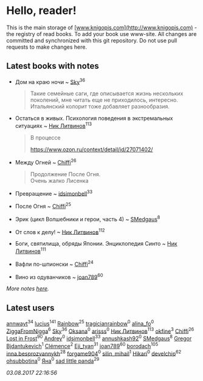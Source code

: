 # Hello, reader!
This is the main storage of [www.knigopis.com](http://www.knigopis.com) - the registry of read books.
To add your book use www-site. All changes are committed and synchronized with this git repository.
Do not use pull requests to make changes here.


## Latest books with notes
* Дом на краю ночи ~ [Sky](users/118/118049897850017649660-google)<sup>36</sup>
    > Такие семейные саги, где описывается жизнь нескольких поколений, мне читать еще не приходилось, интересно. Итальянский колорит тоже добавляет разнообразия.

* Остаться в живых. Психология поведения в экстремальных ситуациях ~ [Ник Литвинов](users/241/241974816-vkontakte)<sup>113</sup>
    > В процессе
    > 
    > https://www.ozon.ru/context/detail/id/27071402/

* Между Огней ~ [Chiffi](users/105/105831994080785626680-google)<sup>26</sup>
    > Продолжение После Огня.  
    > Очень жалко Лисенка

* Превращение ~ [idsimonbell](users/380/380554090-vkontakte)<sup>33</sup>

* После Огня ~ [Chiffi](users/105/105831994080785626680-google)<sup>25</sup>

* Эрик (цикл Волшебники и герои, часть 4) ~ [SMedgaus](users/162/162444669-vkontakte)<sup>8</sup>

* От слов к делу! ~ [Ник Литвинов](users/241/241974816-vkontakte)<sup>112</sup>

* Боги, святилища, обряды Японии. Энциклопедия Синто ~ [Ник Литвинов](users/241/241974816-vkontakte)<sup>111</sup>

* Вафли по-шпионски ~ [Chiffi](users/105/105831994080785626680-google)<sup>24</sup>

* Вино из одуванчиков ~ [joan789](users/240/2401650-vkontakte)<sup>60</sup>


_More notes [here](latest_books_with_notes.md)._


## Latest users
[annwayt](users/319/31966279-vkontakte)<sup>34</sup> 
[lucius](users/838/83820536-yandex)<sup>141</sup> 
[Rainbow](users/109/109787328219839805802-google)<sup>25</sup> 
[tragicianrainbow](users/197/197276378-vkontakte)<sup>0</sup> 
[alina_fo](users/153/153694786-vkontakte)<sup>0</sup> 
[ZiggaFromNigga](users/114/114398174831177070999-google)<sup>6</sup> 
[Sky](users/118/118049897850017649660-google)<sup>36</sup> 
[Oksana](users/100/100001603844736-facebook)<sup>0</sup> 
[arisss](users/839/8399226-vkontakte)<sup>0</sup> 
[Ник Литвинов](users/241/241974816-vkontakte)<sup>113</sup> 
[okfine](users/209/209723-vkontakte)<sup>3</sup> 
[Chiffi](users/105/105831994080785626680-google)<sup>26</sup> 
[Lost in Frost](users/103/103293621948650602575-google)<sup>90</sup> 
[Andrey](users/482/4823577-vkontakte)<sup>0</sup> 
[idsimonbell](users/380/380554090-vkontakte)<sup>33</sup> 
[annushkash92](users/159/159468103-vkontakte)<sup>0</sup> 
[SMedgaus](users/162/162444669-vkontakte)<sup>8</sup> 
[Gregor Bjdantukevich](users/102/102763689513347752702-google)<sup>1</sup> 
[Clémence](users/215/215227771-vkontakte)<sup>2</sup> 
[Eji_tyan](users/235/2352103981-twitter)<sup>31</sup> 
[joan789](users/240/2401650-vkontakte)<sup>60</sup> 
[borodach](users/157/15706320-vkontakte)<sup>105</sup> 
[inna.besprozvannykh](users/733/73323849-yandex)<sup>28</sup> 
[forgame904](users/103/103869594497189251620-google)<sup>0</sup> 
[silin_mihail](users/133/1335076-vkontakte)<sup>1</sup> 
[Hikari](users/192/192185074-vkontakte)<sup>0</sup> 
[develchip](users/852/85203415-vkontakte)<sup>62</sup> 
[ohsubbotina](users/556/556889019-twitter)<sup>0</sup> 
[Яна](users/200/20033623-vkontakte)<sup>0</sup> 
[sad little panda](users/188/1882525281990290-facebook)<sup>29</sup> 


_03.08.2017 22:16:56_
